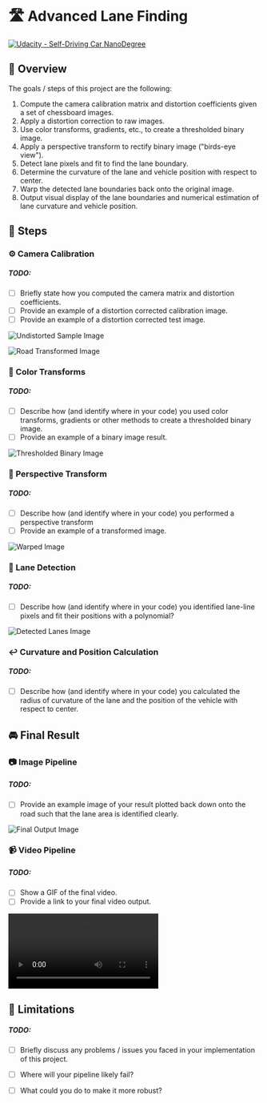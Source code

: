 # 🛣 Advanced Lane Finding

[![Udacity - Self-Driving Car NanoDegree](https://s3.amazonaws.com/udacity-sdc/github/shield-carnd.svg)](http://www.udacity.com/drive)

## 👀 Overview

The goals / steps of this project are the following:

1. Compute the camera calibration matrix and distortion coefficients given a set of chessboard images.
2. Apply a distortion correction to raw images.
3. Use color transforms, gradients, etc., to create a thresholded binary image.
4. Apply a perspective transform to rectify binary image ("birds-eye view").
5. Detect lane pixels and fit to find the lane boundary.
6. Determine the curvature of the lane and vehicle position with respect to center.
7. Warp the detected lane boundaries back onto the original image.
8. Output visual display of the lane boundaries and numerical estimation of lane curvature and vehicle position.

## 🐾 Steps

[//]: # (References)
[undistorted]: output/images/undistorted.jpg "Undistorted Sample Image"
[transformed]: output/images/transformed.jpg "Road Transformed Image"
[thresholded]: output/images/thresholded.jpg "Thresholded Binary Image"
[warped]: output/images/warped.jpg "Warped Image"
[detected]: output/images/detected.jpg "Detected Lanes Image"
[output_image]: output/images/overlaid.jpg "Final Output Image"
[project_video]: output/videos/project.mp4 "Project Video"
[challenge_video]: output/videos/challenge.mp4 "Challenge Video"
[harder_challenge_video]: output/videos/harder_challenge.mp4 "Harder Challenge Video"

### ⚙️ Camera Calibration

##### TODO:
- [ ] Briefly state how you computed the camera matrix and distortion coefficients.
- [ ] Provide an example of a distortion corrected calibration image.
- [ ] Provide an example of a distortion corrected test image.

![][undistorted]

![][transformed]

### 🎨 Color Transforms

##### TODO:
- [ ] Describe how (and identify where in your code) you used color transforms, gradients or other methods to create a thresholded binary image.
- [ ] Provide an example of a binary image result.

![][thresholded]

### 🤔 Perspective Transform

##### TODO:
- [ ] Describe how (and identify where in your code) you performed a perspective transform
- [ ] Provide an example of a transformed image.

![][warped]

### 🧐 Lane Detection

##### TODO:
- [ ] Describe how (and identify where in your code) you identified lane-line pixels and fit their positions with a polynomial?

![][detected]

### ↩️ Curvature and Position Calculation

##### TODO:
- [ ] Describe how (and identify where in your code) you calculated the radius of curvature of the lane and the position of the vehicle with respect to center.

## 🚘 Final Result

### 📷 Image Pipeline

##### TODO:
- [ ] Provide an example image of your result plotted back down onto the road such that the lane area is identified clearly.

![][output_image]

### 📹 Video Pipeline

##### TODO:
- [ ] Show a GIF of the final video.
- [ ] Provide a link to your final video output.

![][project_video]

## 🚧 Limitations

##### TODO:
- [ ] Briefly discuss any problems / issues you faced in your implementation of this project.
- [ ] Where will your pipeline likely fail?
- [ ] What could you do to make it more robust?

